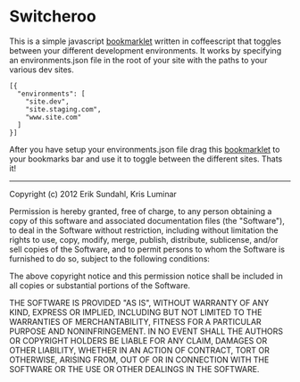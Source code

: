 # Switcheroo

This is a simple javascript <a href="javascript: (function () {var jsCode = document.createElement('script'); jsCode.setAttribute('src', 'https://raw.github.com/eriksundahl/switcheroo/master/marklet.js');     document.body.appendChild(jsCode);    }());">bookmarklet</a> written in coffeescript that toggles between your different development environments. It works by specifying an environments.json file in the root of your site with the paths to your various dev sites.

    [{
      "environments": [
        "site.dev",
        "site.staging.com",
        "www.site.com"
      ]
    }]

After you have setup your environments.json file drag this <a href="javascript: (function () {var jsCode = document.createElement('script'); jsCode.setAttribute('src', 'https://raw.github.com/eriksundahl/switcheroo/master/marklet.js');     document.body.appendChild(jsCode);    }());">bookmarklet</a> to your bookmarks bar and use it to toggle between the different sites. Thats it!



---

Copyright (c) 2012 Erik Sundahl, Kris Luminar

Permission is hereby granted, free of charge, to any person obtaining a copy of this software and associated documentation files (the "Software"), to deal in the Software without restriction, including without limitation the rights to use, copy, modify, merge, publish, distribute, sublicense, and/or sell copies of the Software, and to permit persons to whom the Software is furnished to do so, subject to the following conditions:

The above copyright notice and this permission notice shall be included in all copies or substantial portions of the Software.

THE SOFTWARE IS PROVIDED "AS IS", WITHOUT WARRANTY OF ANY KIND, EXPRESS OR IMPLIED, INCLUDING BUT NOT LIMITED TO THE WARRANTIES OF MERCHANTABILITY, FITNESS FOR A PARTICULAR PURPOSE AND NONINFRINGEMENT. IN NO EVENT SHALL THE AUTHORS OR COPYRIGHT HOLDERS BE LIABLE FOR ANY CLAIM, DAMAGES OR OTHER LIABILITY, WHETHER IN AN ACTION OF CONTRACT, TORT OR OTHERWISE, ARISING FROM, OUT OF OR IN CONNECTION WITH THE SOFTWARE OR THE USE OR OTHER DEALINGS IN THE SOFTWARE.